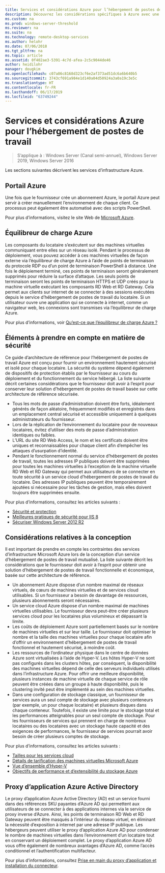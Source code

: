 ```yaml
---
title: Services et considérations Azure pour l’hébergement de postes de travail
description: Découvrez les considérations spécifiques à Azure avec une solution d’hébergement de postes de travail à distance.
ms.custom: na
ms.prod: windows-server-threshold
ms.reviewer: na
ms.suite: na
ms.technology: remote-desktop-services
ms.author: helohr
ms.date: 07/06/2018
ms.tgt_pltfrm: na
ms.topic: article
ms.assetid: 0f402ae3-5391-4c7d-afea-2c5c9044de46
author: heidilohr
manager: dougkim
ms.openlocfilehash: c07a86c8168d323cf6e2af373ad51dc6a6b640b5
ms.sourcegitcommit: 3743cf691a984e1d140a04d50924a3a0a19c3e5c
ms.translationtype: HT
ms.contentlocale: fr-FR
ms.lasthandoff: 06/17/2019
ms.locfileid: "63749244"
---
```

# <a name="azure-services-and-considerations-for-desktop-hosting"></a>Services et considérations Azure pour l’hébergement de postes de travail

>S’applique à : Windows Server (Canal semi-annuel), Windows Server 2019, Windows Server 2016

Les sections suivantes décrivent les services d’infrastructure Azure.
  
## <a name="azure-portal"></a>Portail Azure

Une fois que le fournisseur crée un abonnement Azure, le portail Azure peut servir à créer manuellement l’environnement de chaque client. Ce processus peut également être automatisé avec des scripts PowerShell.  

Pour plus d’informations, visitez le site Web de [Microsoft Azure](https://www.azure.microsoft.com).
  
## <a name="azure-load-balancer"></a>Équilibreur de charge Azure

Les composants du locataire s’exécutent sur des machines virtuelles communiquant entre elles sur un réseau isolé. Pendant le processus de déploiement, vous pouvez accéder à ces machines virtuelles de façon externe via l’équilibreur de charge Azure à l’aide de points de terminaison du protocole RDP ou d’un point de terminaison PowerShell à distance. Une fois le déploiement terminé, ces points de terminaison seront généralement supprimés pour réduire la surface d’attaque. Les seuls points de terminaison seront les points de terminaison HTTPS et UDP créés pour la machine virtuelle exécutant les composants RD Web et RD Gateway. Cela permet aux clients sur internet de se connecter à des sessions exécutées depuis le service d’hébergement de postes de travail du locataire. Si un utilisateur ouvre une application qui se connecte à internet, comme un navigateur web, les connexions sont transmises via l’équilibreur de charge Azure.  
  
Pour plus d’informations, voir [Qu’est-ce que l’équilibreur de charge Azure ?](https://azure.microsoft.com/documentation/articles/virtual-machines-linux-load-balance/)
  
## <a name="security-considerations"></a>Éléments à prendre en compte en matière de sécurité

Ce guide d’architecture de référence pour l’hébergement de postes de travail Azure est conçu pour fournir un environnement hautement sécurisé et isolé pour chaque locataire. La sécurité du système dépend également de dispositifs de protection établis par le fournisseur au cours du déploiement et du fonctionnement du service hébergé. La liste suivante décrit certaines considérations que le fournisseur doit avoir à l’esprit pour conserver leur solution d’hébergement de postes de travail basée sur cette architecture de référence sécurisée.

- Tous les mots de passe d’administration doivent être forts, idéalement générés de façon aléatoire, fréquemment modifiés et enregistrés dans un emplacement central sécurisé et accessible uniquement à quelques administrateurs du fournisseur.  
- Lors de la réplication de l’environnement du locataire pour de nouveaux locataires, évitez d’utiliser des mots de passe d’administration identiques ou faibles.
- L’URL du site RD Web Access, le nom et les certificats doivent être uniques et reconnaissables pour chaque client afin d’empêcher les attaques d’usurpation d’identité.  
- Pendant le fonctionnement normal du service d’hébergement de postes de travail, toutes les adresses IP publiques doivent être supprimées pour toutes les machines virtuelles à l’exception de la machine virtuelle RD Web et RD Gateway qui permet aux utilisateurs de se connecter en toute sécurité à un service cloud d’hébergement de postes de travail du locataire. Des adresses IP publiques peuvent être temporairement ajoutées si nécessaire pour les tâches de gestion, mais elles doivent toujours être supprimées ensuite.  
  
Pour plus d’informations, consultez les articles suivants :

- [Sécurité et protection](https://docs.microsoft.com/previous-versions/windows/it-pro/windows-server-2012-R2-and-2012/hh831778(v=ws.11))  
- [Meilleures pratiques de sécurité pour IIS 8](https://docs.microsoft.com/previous-versions/windows/it-pro/windows-server-2012-R2-and-2012/jj635855(v=ws.11))  
- [Sécuriser Windows Server 2012 R2](https://docs.microsoft.com/previous-versions/windows/it-pro/windows-server-2012-R2-and-2012/hh831360(v=ws.11))  
  
## <a name="design-considerations"></a>Considérations relatives à la conception

Il est important de prendre en compte les contraintes des services d’infrastructure Microsoft Azure lors de la conception d’un service d’hébergement de postes de travail mutualisé. La liste suivante décrit les considérations que le fournisseur doit avoir à l’esprit pour obtenir une solution d’hébergement de postes de travail fonctionnelle et économique, basée sur cette architecture de référence.  
  
- Un abonnement Azure dispose d’un nombre maximal de réseaux virtuels, de cœurs de machines virtuelles et de services cloud utilisables. Si un fournisseur a besoin de davantage de ressources, plusieurs abonnements seront nécessaires.
- Un service cloud Azure dispose d’un nombre maximal de machines virtuelles utilisables. Le fournisseur devra peut-être créer plusieurs services cloud pour les locataires plus volumineux et dépassant la limite.  
- Les coûts de déploiement Azure sont partiellement basés sur le nombre de machines virtuelles et sur leur taille. Le fournisseur doit optimiser le nombre et la taille des machines virtuelles pour chaque locataire afin d’offrir un environnement d’hébergement de postes de travail fonctionnel et hautement sécurisé, à moindre coût.  
- Les ressources de l’ordinateur physique dans le centre de données Azure sont virtualisées à l’aide de Hyper-V. Les hôtes Hyper-V ne sont pas configurés dans les clusters hôtes, par conséquent, la disponibilité des machines virtuelles dépend de celle des serveurs individuels utilisés dans l’infrastructure Azure. Pour offrir une meilleure disponibilité, plusieurs instances de machine virtuelle de chaque service de rôle peuvent être créées dans un groupe à haute disponibilité, puis le clustering invité peut être implémenté au sein des machines virtuelles.  
- Dans une configuration de stockage classique, un fournisseur de services aura un seul compte de stockage avec plusieurs conteneurs (par exemple, un pour chaque locataire) et plusieurs disques dans chaque conteneur. Toutefois, il existe une limite pour le stockage total et les performances atteignables pour un seul compte de stockage. Pour les fournisseurs de services qui prennent en charge de nombreux locataires ou des locataires avec un stockage haute capacité et des exigences de performances, le fournisseur de services pourrait avoir besoin de créer plusieurs comptes de stockage.  
  
Pour plus d’informations, consultez les articles suivants :

- [Tailles pour les services cloud](https://docs.microsoft.com/azure/cloud-services/cloud-services-sizes-specs)  
- [Détails de tarification des machines virtuelles Microsoft Azure](https://azure.microsoft.com/pricing/details/virtual-machines/)  
- [Vue d’ensemble d’Hyper-V](https://docs.microsoft.com/previous-versions/windows/it-pro/windows-server-2012-R2-and-2012/hh831531(v=ws.11))  
- [Objectifs de performance et d’extensibilité du stockage Azure](https://docs.microsoft.com/azure/storage/common/storage-scalability-targets)  

## <a name="azure-active-directory-application-proxy"></a>Proxy d’application Azure Active Directory

Le proxy d’application Azure Active Directory (AD) est un service fourni dans des références SKU payantes d’Azure AD qui permettent aux utilisateurs de se connecter à des applications internes via le service de proxy inverse d’Azure. Ainsi, les points de terminaison RD Web et RD Gateway peuvent être masqués à l’intérieur du réseau virtuel, en éliminant la nécessité d’exposition à internet par une adresse IP publique. Les hébergeurs peuvent utiliser le proxy d’application Azure AD pour condenser le nombre de machines virtuelles dans l’environnement d’un locataire tout en conservant un déploiement complet. Le proxy d’application Azure AD vous offre également de nombreux avantages d’Azure AD, comme l’accès conditionnel et l’authentification multifacteur.

Pour plus d’informations, consultez [Prise en main du proxy d’application et installation du connecteur](https://docs.microsoft.com/azure/active-directory/manage-apps/application-proxy-enable).